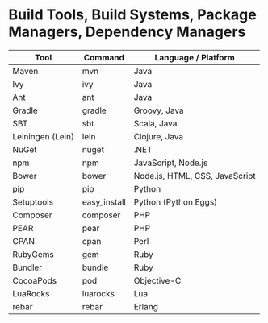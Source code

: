 # Build Tools, Build Systems, Package Managers, Dependency Managers

| Tool | Command | Language / Platform |
| --- | --- | --- |
| Maven | mvn | Java |
| Ivy | ivy | Java |
| Ant | ant | Java |
| Gradle | gradle | Groovy, Java |
| SBT | sbt | Scala, Java |
| Leiningen (Lein) | lein | Clojure, Java |
| NuGet | nuget | .NET |
| npm | npm | JavaScript, Node.js |
| Bower | bower | Node.js, HTML, CSS, JavaScript |
| pip | pip | Python |
| Setuptools | easy_install | Python (Python Eggs) |
| Composer | composer | PHP |
| PEAR | pear | PHP |
| CPAN | cpan | Perl |
| RubyGems | gem | Ruby |
| Bundler | bundle | Ruby |
| CocoaPods | pod | Objective-C |
| LuaRocks | luarocks | Lua |
| rebar | rebar | Erlang |
